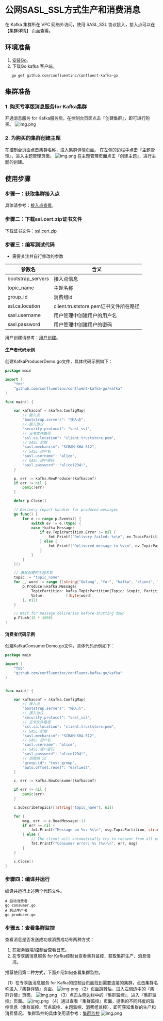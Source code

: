 # 公网SASL_SSL方式生产和消费消息
在 Kafka 集群所在 VPC 网络外访问，使用 SASL_SSL 协议接入，接入点可以在 【集群详情】 页面查看。
## 环境准备
1. [安装Go](https://golang.org/dl/)。
2. 下载Go kafka 客户端。
```shell
   go get github.com/confluentinc/confluent-kafka-go
```
## 集群准备
### 1. 购买专享版消息服务for Kafka集群
开通消息服务 for Kafka服务后，在控制台页面点击『创建集群』，即可进行购买。
![img.png](../../img/img.png)
### 2. 为购买的集群创建主题
在控制台页面点击集群名称，进入集群详情页面。
在左侧的边栏中点击『主题管理』，进入主题管理页面。
![img.png](../../img/img1.png)
在主题管理页面点击『创建主题』，进行主题的创建。
## 使用步骤
### 步骤一：获取集群接入点
具体请参考：[接入点查看]()。

### 步骤二：下载ssl.cert.zip证书文件
下载证书文件：[ssl.cert.zip](https://bce-kafka-bj.bj.bcebos.com/cert/ssl.cert.zip)
### 步骤三：编写测试代码
* 需要关注并自行修改的参数

| 参数名               | 含义      |
|-------------------|---------|
| bootstrap_servers | 接入点信息   |
| topic_name        | 主题名称    |
| group_id          | 消费组id   |
| ssl.ca.location                  | client.truststore.pem证书文件所在路径        |
| sasl.username                  | 用户管理中创建用户的用户名        |
| sasl.password                  |用户管理中创建用户的密码         |
用户创建请参考：[用户创建]()。
#### 生产者代码示例
创建KafkaProducerDemo.go文件，具体代码示例如下：
```go
package main

import (
	"fmt"
	"github.com/confluentinc/confluent-kafka-go/kafka"
)

func main() {

	var kafkaconf = &kafka.ConfigMap{
		// 接入点
		"bootstrap.servers": "接入点",
		// 接入协议
		"security.protocol": "sasl_ssl",
		// 证书文件路径
		"ssl.ca.location": "client.truststore.pem",
		// SASL 机制
		"sasl.mechanism": "SCRAM-SHA-512",
		// SASL 用户名
		"sasl.username": "alice",
		// SASL 用户密码
		"sasl.password": "alice1234!",
	}

	p, err := kafka.NewProducer(kafkaconf)
	if err != nil {
		panic(err)
	}

	defer p.Close()

	// Delivery report handler for produced messages
	go func() {
		for e := range p.Events() {
			switch ev := e.(type) {
			case *kafka.Message:
				if ev.TopicPartition.Error != nil {
					fmt.Printf("Delivery failed: %v\n", ev.TopicPartition)
				} else {
					fmt.Printf("Delivered message to %v\n", ev.TopicPartition)
				}
			}
		}
	}()

	// 填写创建的主题名称
	topic := "topic_name"
	for _, word := range []string{"Golang", "for", "kafka", "client", "test"} {
		p.Produce(&kafka.Message{
			TopicPartition: kafka.TopicPartition{Topic: &topic, Partition: kafka.PartitionAny},
			Value:          []byte(word),
		}, nil)
	}

	// Wait for message deliveries before shutting down
	p.Flush(15 * 1000)
}
```
#### 消费者代码示例
创建KafkaConsumerDemo.go文件，具体代码示例如下：
```go
package main

import (
	"fmt"
	"github.com/confluentinc/confluent-kafka-go/kafka"
)


func main() {

	var kafkaconf = &kafka.ConfigMap{
		// 接入点
		"bootstrap.servers": "接入点",
		// 接入协议
		"security.protocol": "sasl_ssl",
		// 证书文件路径
		"ssl.ca.location": "client.truststore.pem",
		// SASL 机制
		"sasl.mechanism": "SCRAM-SHA-512",
		// SASL 用户名
		"sasl.username": "alice",
		// SASL 用户密码
		"sasl.password": "alice1234!",
		// 消费组 id
		"group.id": "test_group",
		"auto.offset.reset": "earliest",
	}

	c, err := kafka.NewConsumer(kafkaconf)

	if err != nil {
		panic(err)
	}

	c.SubscribeTopics([]string{"topic_name"}, nil)

	for {
		msg, err := c.ReadMessage(-1)
		if err == nil {
			fmt.Printf("Message on %s: %s\n", msg.TopicPartition, string(msg.Value))
		} else {
			// The client will automatically try to recover from all errors.
			fmt.Printf("Consumer error: %v (%v)\n", err, msg)
		}
	}

	c.Close()
}
```
### 步骤四：编译并运行
编译并运行上述两个代码文件。
```shell
# 启动消费者
go consumer.go
# 启动生产者
go producer.go
```
### 步骤五：查看集群监控
查看消息是否发送成功或消费成功有两种方式：
1. 在服务器端/控制台查看日志。
2. 在专享版消息服务 for Kafka控制台查看集群监控，获取集群生产、消息情况。

推荐使用第二种方式，下面介绍如何查看集群监控。

（1）在专享版消息服务 for Kafka的控制台页面找到需要连接的集群，点击集群名称进入『集群详情』页面。
![img.png](../../img/img2.png)
（2）页面跳转后，进入左侧边中的『集群详情』页面。
![img.png](../../img/img3.png)
（3）点击左侧边栏中的『集群监控』，进入『集群监控』页面。
![img.png](../../img/img4.png)
（4）通过查看『集群监控』页面，提供的不同纬度的监控信息（集群监控、节点监控、主题监控、消费组监控），即可获知集群的生产和消费情况。
集群监控的具体使用请参考：[集群监控]()
![img.png](../../img/img5.png)